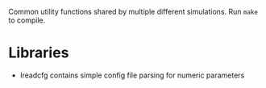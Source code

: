 Common utility functions shared by multiple different simulations. Run `make` to compile.

# Libraries
- lreadcfg contains simple config file parsing for numeric parameters